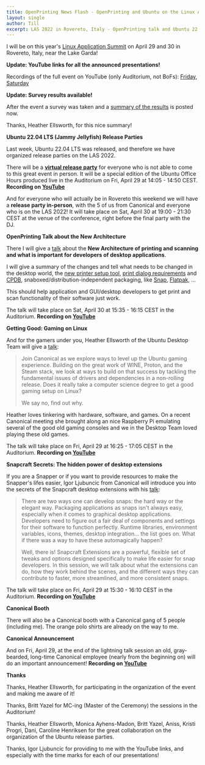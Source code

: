 ```yaml
---
title: OpenPrinting News Flash - OpenPrinting and Ubuntu on the Linux App Summit 2022
layout: single
author: Till
excerpt: LAS 2022 in Rovereto, Italy - OpenPrinting talk and Ubuntu 22.04 LTS Release parties
---
```

I will be on this year's [Linux Application Summit](https://conf.linuxappsummit.org/event/4/overview) on April 29 and 30 in Rovereto, Italy, near the Lake Garda!

**Update: YouTube links for all the announced presentations!**

Recordings of the full event on YouTube (only Auditorium, not BoFs): [Friday](https://www.youtube.com/watch?v=CBPefa0Ckq8), [Saturday](https://www.youtube.com/watch?v=HxM15UOVmyA)

**Update: Survey results available!**

After the event a survey was taken and a [summary of the results](https://gitlab.com/linuxappsummit/las-2022/-/issues/45#note_999894547) is posted now.

Thanks, Heather Ellsworth, for this nice summary!

**Ubuntu 22.04 LTS (Jammy Jellyfish) Release Parties**

Last week, Ubuntu 22.04 LTS was released, and therefore we have organized release parties on the LAS 2022.

There will be a **[virtual release party](https://www.youtube.com/watch?v=CBPefa0Ckq8&t=15480s)** for everyone who is not able to come to this great event in person. It will be a special edition of the Ubuntu Office Hours produced live in the Auditorium on Fri, April 29 at 14:05 - 14:50 CEST. **Recording on [YouTube](https://www.youtube.com/watch?v=CBPefa0Ckq8&t=15480s)**

And for everyone who will actually be in Rovereto this weekend we will have a **release party in-person**, with the 5 of us from Canonical and everyone who is on the LAS 2022! It will take place on Sat, April 30 at 19:00 - 21:30 CEST at the venue of the conference, right before the final party with the DJ. 

**OpenPrinting Talk about the New Architecture**

There I will give a [talk](https://conf.linuxappsummit.org/event/4/contributions/106/) about the **New Architecture of printing and scanning and what is important for developers of desktop applications**.

I will give a summary of the changes and tell what needs to be changed in the desktop world, the [new printer setup tool](https://openprinting.github.io/OpenPrinting-News-February-2022/#gui-printer-setup-tool-and-print-dialog---essential-for-user-experience), [print dialog requirements](https://openprinting.github.io/OpenPrinting-News-February-2022/#the-print-dialogs) and [CPDB](https://nilanjanalodh.github.io/common-print-dialog-gsoc17/), snaboxed/distribution-independent packaging, like [Snap](https://openprinting.github.io/OpenPrinting-News-March-2022/#how-to-snap-an-application), [Flatpak](https://openprinting.github.io/OpenPrinting-News-March-2022/#flatpak-and-printing), ...

This should help application and GUI/desktop developers to get print and scan functionality of their software just work.

The talk will take place on Sat, April 30 at 15:35 - 16:15 CEST in the Auditorium. **Recording on [YouTube](https://www.youtube.com/watch?v=HxM15UOVmyA&t=23814s)**

**Getting Good: Gaming on Linux**

And for the gamers under you, Heather Ellsworth of the Ubuntu Desktop Team will give a [talk](https://conf.linuxappsummit.org/event/4/contributions/92/):

> Join Canonical as we explore ways to level up the Ubuntu gaming experience. Building on the great work of WINE, Proton, and the Steam stack, we look at ways to build on that success by tackling the fundamental issues of drivers and dependencies in a non-rolling release. Does it really take a computer science degree to get a good gaming setup on Linux?
> 
> We say no, find out why.

Heather loves tinkering with hardware, software, and games. On a recent Canonical meeting she brought along an nice Raspberry Pi emulating several of the good old gaming consoles and we in the Desktop Team loved playing these old games.

The talk will take place on Fri, April 29 at 16:25 - 17:05 CEST in the Auditorium. **Recording on [YouTube](https://www.youtube.com/watch?v=CBPefa0Ckq8&t=23480s)**

**Snapcraft Secrets: The hidden power of desktop extensions**

If you are a Snapper or if you want to provide resources to make the Snapper's lifes easier, Igor Ljubuncic from Canonical will introduce you into the secrets of the Snapcraft desktop extensions with his [talk](https://conf.linuxappsummit.org/event/4/contributions/91/):

> There are two ways one can develop snaps: the hard way or the elegant way. Packaging applications as snaps isn't always easy, especially when it comes to graphical desktop applications. Developers need to figure out a fair deal of components and settings for their software to function perfectly. Runtime libraries, environment variables, icons, themes, desktop integration... the list goes on. What if there was a way to have these automagically happen?
> 
> Well, there is! Snapcraft Extensions are a powerful, flexible set of tweaks and options designed specifically to make life easier for snap developers. In this session, we will talk about what the extensions can do, how they work behind the scenes, and the different ways they can contribute to faster, more streamlined, and more consistent snaps.

The talk will take place on Fri, April 29 at 15:30 - 16:10 CEST in the Auditorium. **Recording on [YouTube](https://www.youtube.com/watch?v=CBPefa0Ckq8&t=20210s)**

**Canonical Booth**

There will also be a Canonical booth with a Canonical gang of 5 people (including me). The orange polo shirts are already on the way to me.

**Canonical Announcement**

And on Fri, April 29, at the end of the lightning talk session an old, gray-bearded, long-time Canonical employee (nearly from the beginning on) will do an important announcement! **Recording on [YouTube](https://www.youtube.com/watch?v=CBPefa0Ckq8&t=31880s)**

**Thanks**

Thanks, Heather Ellsworth, for participating in the organization of the event and making me aware of it!

Thanks, Britt Yazel for MC-ing (Master of the Ceremony) the sessions in the Auditorium!

Thanks, Heather Ellsworth, Monica Ayhens-Madon, Britt Yazel, Aniss, Kristi Progri, Dani, Caroline Henriksen for the great collaboration on the organization of the Ubuntu release parties.

Thanks, Igor Ljubuncic for providing to me with the YouTube links, and especially with the time marks for each of our presentations!
